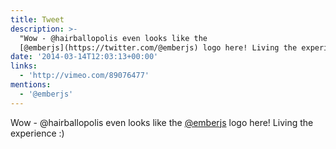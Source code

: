```yaml
---
title: Tweet
description: >-
  "Wow - @hairballopolis even looks like the
  [@emberjs](https://twitter.com/@emberjs) logo here! Living the experience :) "
date: '2014-03-14T12:03:13+00:00'
links:
  - 'http://vimeo.com/89076477'
mentions:
  - '@emberjs'
---
```

Wow - @hairballopolis even looks like the [@emberjs](https://twitter.com/@emberjs) logo here! Living the experience :) 
